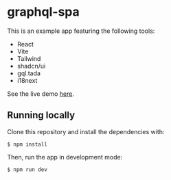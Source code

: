 # graphql-spa

This is an example app featuring the following tools:

- React
- Vite
- Tailwind
- shadcn/ui
- gql.tada
- i18next

See the live demo [here](https://graphql-spa.netlify.app/).

## Running locally

Clone this repository and install the dependencies with:
```
$ npm install
```

Then, run the app in development mode:
```
$ npm run dev
```
